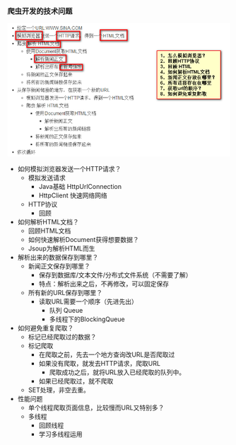 ### 爬虫开发的技术问题

![](img/question_pc.png)

* 如何模拟浏览器发送一个HTTP请求？
	* 模拟发送请求
		* Java基础 HttpUrlConnection
		* HttpClient 快速网络网络
	* HTTP协议
		* 回顾
* 如何解析HTML文档？
	* 回顾HTML文档
	* 如何快速解析Document获得想要数据？
	* Jsoup为解析HTML而生
* 解析出来的数据保存到哪里？
	* 新闻正文保存到哪里？
		* 保存到数据库/文本文件/分布式文件系统（不需要了解）
		* 特点：解析出来之后，不再修改，可以固定保存
	* 所有新的URL保存到哪里？
		* 读取URL需要一个顺序（先进先出）
			* 队列 Queue
			* 多线程下的BlockingQueue
* 如何避免重复爬取？
	* 标记已经爬取过的数据？
	* 标记爬取
		* 在爬取之前，先去一个地方查询改URL是否爬取过
		* 如果没有爬取，就发去HTTP请求，爬取URL
			* 爬取成功之后，就将URL放入已经爬取的队列中。
		* 如果已经爬取过，就不爬取
	* SET处理，非空去重。
* 性能问题
	* 单个线程爬取页面信息，比较慢而URL又特别多？
	* 多线程
		* 回顾线程
		* 学习多线程运用